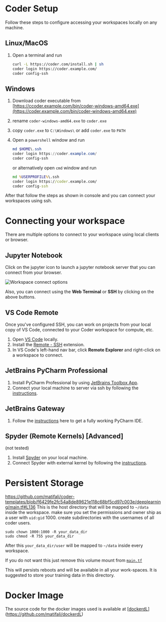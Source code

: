# Coder Setup

Follow these steps to configure accessing your workspaces locally on any machine.

## Linux/MacOS

1. Open a terminal and run

   ```bash
   curl -L https://coder.com/install.sh | sh   
   coder login https://coder.example.com/
   coder config-ssh
   ```

## Windows

1. Download coder executable from [https://ccoder.example.com/bin/coder-windows-amd64.exe](https://coder.example.com/bin/coder-windows-amd64.exe)

2. rename `coder-windows-amd64.exe` to `coder.exe`

3. copy `coder.exe` to `C:\Windows\`
   or
   add `coder.exe` to `PATH`

4. Open a `powershell` window and run

   ```powershell
   md $HOME\.ssh
   coder login https://coder.example.com/
   coder config-ssh
   ```

   or alternatively open `cmd` window and run

   ```cmd
   md %USERPROFILE%\.ssh
   coder login https://coder.example.com/
   coder config-ssh
   ```

After that follow the steps as shown in console and you can connect your workspaces using ssh.

# Connecting your workspace

There are multiple options to connect to your workspace using local clients or browser.

## Jupyter Notebook

Click on the jupyter icon to launch a jupyter notebook server that you can connect from your browser.

![Workspace connect options](https://i.ibb.co/ZLCHXf1/workspace-connect.png)

Also, you can connect using the **Web Terminal** or **SSH** by clicking on the above buttons.

## VS Code Remote

Once you've configured SSH, you can work on projects from your local copy of VS Code, connected to your Coder workspace for compute, etc.

1. Open [VS Code](https://code.visualstudio.com/download) locally.
2. Install the [Remote - SSH](https://marketplace.visualstudio.com/items?itemName=ms-vscode-remote.remote-ssh) extension.
3. In VS Code's left-hand nav bar, click **Remote Explorer** and right-click on a workspace to connect.

## JetBrains PyCharm Professional

1. Install PyCharm Professional by using [JetBrains Toolbox App](https://www.jetbrains.com/toolbox-app/).
2. Connect your local machine to server via ssh by following the [instructions](https://www.jetbrains.com/help/pycharm/configuring-remote-interpreters-via-ssh.html#prereq).

## JetBrains Gateway

1. Follow the [instructions](https://coder.com/docs/coder-oss/latest/ides/gateway) here to get a fully working PyCharm IDE.

## Spyder (Remote Kernels) [Advanced]

(not tested)

1. Install [Spyder](https://docs.spyder-ide.org/current/installation.html) on your local machine.
2. Connect Spyder with external kernel by following the [instructions](https://docs.spyder-ide.org/current/panes/ipythonconsole.html#using-external-kernels).

# Persistent Storage

<https://github.com/matifali/coder-templates/blob/f6429fe2fc54a8de89621e118c68bf5cd97c003e/deeplearning/main.tf#L136>
This is the host directory that will be mapped to `~/data` inside the workspace. make sure you set the permissions and owner ship as a user with `uid:gid` 1000. create subdirectories with the usernames of all coder users.

```console
sudo chown 1000:1000 -R your_data_dir
sudo chmod -R 755 your_data_dir
```

After this `your_data_dir/user` will be mapped to `~/data` inside every workspace.

If you do not want this just remove this volume mount from [`main.tf`](./main.tf)

This will persists reboots and will be available in all your work-spaces. It is suggested to store your training data in this directory.

# Docker Image

The source code for the docker images used is available at [[dockerdL](<https://github.com/matifali/dockerdL>)](https://github.com/matifali/dockerdL)
